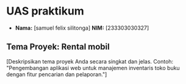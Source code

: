 # UAS praktikum

* **Nama:** [samuel felix silitonga]
    **NIM:** [233303030327]
  
## Tema Proyek: Rental mobil

[Deskripsikan tema proyek Anda secara singkat dan jelas. Contoh: "Pengembangan aplikasi web untuk manajemen inventaris toko buku dengan fitur pencarian dan pelaporan."]
